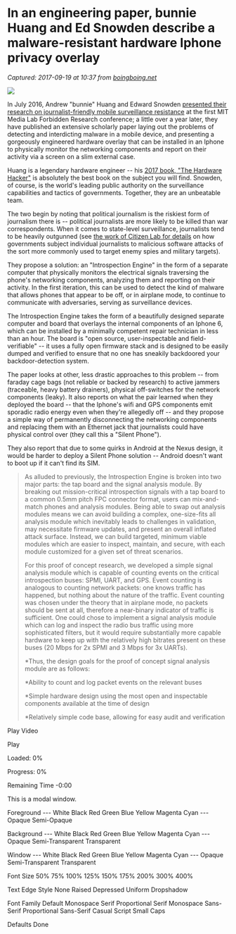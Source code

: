 # In an engineering paper, bunnie Huang and Ed Snowden describe a malware-resistant hardware Iphone privacy overlay

_Captured: 2017-09-19 at 10:37 from [boingboing.net](https://boingboing.net/2017/09/08/impaired-judgment-phones.html)_

![](https://i2.wp.com/media.boingboing.net/wp-content/uploads/2017/09/71497816527156.jpg?w=2406&ssl=1)

In July 2016, Andrew "bunnie" Huang and Edward Snowden [presented their research on journalist-friendly mobile surveillance resistance](https://boingboing.net/2016/07/21/ed-snowden-and-andrew-bunnie.html) at the first MIT Media Lab Forbidden Research conference; a little over a year later, they have published an extensive scholarly paper laying out the problems of detecting and interdicting malware in a mobile device, and presenting a gorgeously engineered hardware overlay that can be installed in an Iphone to physically monitor the networking components and report on their activity via a screen on a slim external case.

Huang is a legendary hardware engineer -- his [2017 book, "The Hardware Hacker"](https://boingboing.net/2017/03/09/making-and-breaking-hardware.html) is absolutely the best book on the subject you will find. Snowden, of course, is the world's leading public authority on the surveillance capabilities and tactics of governments. Together, they are an unbeatable team.

The two begin by noting that political journalism is the riskiest form of journalism there is -- political journalists are more likely to be killed than war correspondents. When it comes to state-level surveillance, journalists tend to be heavily outgunned (see [the work of Citizen Lab for details](https://boingboing.net/?s=citizenlab) on how governments subject individual journalists to malicious software attacks of the sort more commonly used to target enemy spies and military targets).

They propose a solution: an "Introspection Engine" in the form of a separate computer that physically monitors the electrical signals traversing the phone's networking components, analyzing them and reporting on their activity. In the first iteration, this can be used to detect the kind of malware that allows phones that appear to be off, or in airplane mode, to continue to communicate with adversaries, serving as surveillance devices.

The Introspection Engine takes the form of a beautifully designed separate computer and board that overlays the internal components of an Iphone 6, which can be installed by a minimally competent repair technician in less than an hour. The board is "open source, user-inspectable and field-verifiable" \-- it uses a fully open firmware stack and is designed to be easily dumped and verified to ensure that no one has sneakily backdoored your backdoor-detection system.

The paper looks at other, less drastic approaches to this problem -- from faraday cage bags (not reliable or backed by research) to active jammers (traceable, heavy battery drainers), physical off-switches for the network components (leaky). It also reports on what the pair learned when they deployed the board -- that the Iphone's wifi and GPS components emit sporadic radio energy even when they're allegedly off -- and they propose a simple way of permanently disconnecting the networking components and replacing them with an Ethernet jack that journalists could have physical control over (they call this a "Silent Phone").

They also report that due to some quirks in Android at the Nexus design, it would be harder to deploy a Silent Phone solution -- Android doesn't want to boot up if it can't find its SIM.

> As alluded to previously, the Introspection Engine is broken into two major parts: the tap board and the signal analysis module. By breaking out mission-critical introspection signals with a tap board to a common 0.5mm pitch FPC connector format, users can mix-and-match phones and analysis modules. Being able to swap out analysis modules means we can avoid building a complex, one-size-fits all analysis module which inevitably leads to challenges in validation, may necessitate firmware updates, and present an overall inflated attack surface. Instead, we can build targeted, minimum viable modules which are easier to inspect, maintain, and secure, with each module customized for a given set of threat scenarios. 
> 
> For this proof of concept research, we developed a simple signal analysis module which is capable of counting events on the critical introspection buses: SPMI, UART, and GPS. Event counting is analogous to counting network packets: one knows traffic has happened, but nothing about the nature of the traffic. Event counting was chosen under the theory that in airplane mode, no packets should be sent at all, therefore a near-binary indicator of traffic is sufficient. One could chose to implement a signal analysis module which can log and inspect the radio bus traffic using more sophisticated filters, but it would require substantially more capable hardware to keep up with the relatively high bitrates present on these buses (20 Mbps for 2x SPMI and 3 Mbps for 3x UARTs). 
> 
> *Thus, the design goals for the proof of concept signal analysis module are as follows: 
> 
> *Ability to count and log packet events on the relevant buses 
> 
> *Simple hardware design using the most open and inspectable components available at the time of design 
> 
> *Relatively simple code base, allowing for easy audit and verification 

Play Video

Play

Loaded: 0%

Progress: 0%

Remaining Time -0:00

This is a modal window.

Foreground --- White Black Red Green Blue Yellow Magenta Cyan --- Opaque Semi-Opaque

Background --- White Black Red Green Blue Yellow Magenta Cyan --- Opaque Semi-Transparent Transparent

Window --- White Black Red Green Blue Yellow Magenta Cyan --- Opaque Semi-Transparent Transparent

Font Size 50% 75% 100% 125% 150% 175% 200% 300% 400%

Text Edge Style None Raised Depressed Uniform Dropshadow

Font Family Default Monospace Serif Proportional Serif Monospace Sans-Serif Proportional Sans-Serif Casual Script Small Caps

Defaults Done
